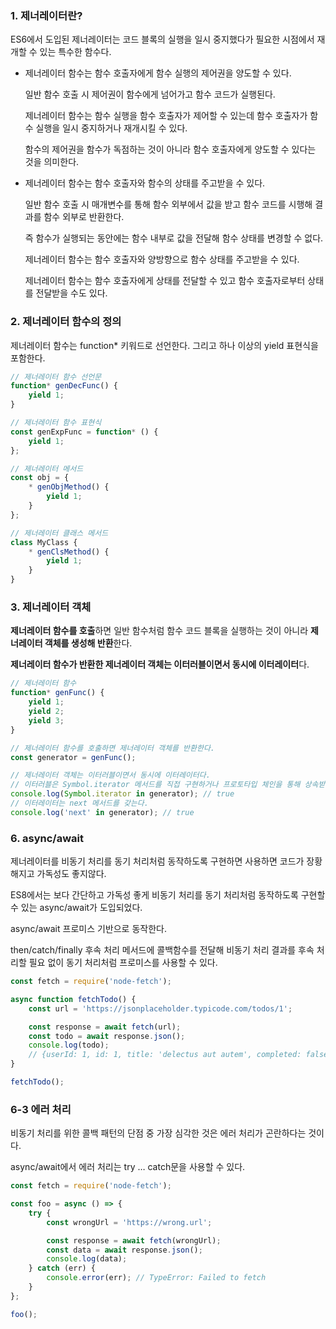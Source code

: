 ### 1. 제너레이터란?

ES6에서 도입된 제너레이터는 코드 블록의 실행을 일시 중지했다가 필요한 시점에서 재개할 수 있는 특수한 함수다.

- 제너레이터 함수는 함수 호출자에게 함수 실행의 제어권을 양도할 수 있다.
    
    일반 함수 호출 시 제어권이 함수에게 넘어가고 함수 코드가 실행된다. 
    
    제너레이터 함수는 함수 실행을 함수 호출자가 제어할 수 있는데 함수 호출자가 함수 실행을 일시 중지하거나 재개시킬 수 있다. 
    
    함수의 제어권을 함수가 독점하는 것이 아니라 함수 호출자에게 양도할 수 있다는 것을 의미한다.
    
- 제너레이터 함수는 함수 호출자와 함수의 상태를 주고받을 수 있다.
    
    일반 함수 호출 시 매개변수를 통해 함수 외부에서 값을 받고 함수 코드를 시행해 결과를 함수 외부로 반환한다. 
    
    즉 함수가 실행되는 동안에는 함수 내부로 값을 전달해 함수 상태를 변경할 수 없다. 
    
    제너레이터 함수는 함수 호출자와 양방향으로 함수 상태를 주고받을 수 있다. 
    
    제너레이터 함수는 함수 호출자에게 상태를 전달할 수 있고 함수 호출자로부터 상태를 전달받을 수도 있다.
    

### 2. 제너레이터 함수의 정의

제너레이터 함수는 function* 키워드로 선언한다. 그리고 하나 이상의 yield 표현식을 포함한다.

```jsx
// 제너레이터 함수 선언문
function* genDecFunc() {
    yield 1;
}

// 제너레이터 함수 표현식
const genExpFunc = function* () {
    yield 1;
};

// 제너레이터 메서드
const obj = {
    * genObjMethod() {
        yield 1;
    }
};

// 제너레이터 클래스 메서드
class MyClass {
    * genClsMethod() {
        yield 1;
    }
}
```


### 3. 제너레이터 객체

**제너레이터 함수를 호출**하면 일반 함수처럼 함수 코드 블록을 실행하는 것이 아니라 **제너레이터 객체를 생성해 반환**한다. 

**제너레이터 함수가 반환한 제너레이터 객체는 이터러블이면서 동시에 이터레이터**다.

```jsx
// 제너레이터 함수
function* genFunc() {
    yield 1;
    yield 2;
    yield 3;
}

// 제너레이터 함수를 호출하면 제너레이터 객체를 반환한다.
const generator = genFunc();

// 제너레이터 객체는 이터러블이면서 동시에 이터레이터다.
// 이터러블은 Symbol.iterator 메서드를 직접 구현하거나 프로토타입 체인을 통해 상속받은 객체다.
console.log(Symbol.iterator in generator); // true
// 이터레이터는 next 메서드를 갖는다.
console.log('next' in generator); // true
```


### 6. async/await

제너레이터를 비동기 처리를 동기 처리처럼 동작하도록 구현하면 사용하면 코드가 장황해지고 가독성도 좋지않다. 

ES8에서는 보다 간단하고 가독성 좋게 비동기 처리를 동기 처리처럼 동작하도록 구현할 수 있는 async/await가 도입되었다.

async/await 프로미스 기반으로 동작한다. 

then/catch/finally 후속 처리 메서드에 콜백함수를 전달해 비동기 처리 결과를 후속 처리할 필요 없이 동기 처리처럼 프로미스를 사용할 수 있다.

```jsx
const fetch = require('node-fetch');

async function fetchTodo() {
    const url = 'https://jsonplaceholder.typicode.com/todos/1';

    const response = await fetch(url);
    const todo = await response.json();
    console.log(todo);
    // {userId: 1, id: 1, title: 'delectus aut autem', completed: false}
}

fetchTodo();
```


### 6-3 에러 처리

비동기 처리를 위한 콜백 패턴의 단점 중 가장 심각한 것은 에러 처리가 곤란하다는 것이다.

async/await에서 에러 처리는 try … catch문을 사용할 수 있다.

```jsx
const fetch = require('node-fetch');

const foo = async () => {
    try {
        const wrongUrl = 'https://wrong.url';

        const response = await fetch(wrongUrl);
        const data = await response.json();
        console.log(data);
    } catch (err) {
        console.error(err); // TypeError: Failed to fetch
    }
};

foo();
```